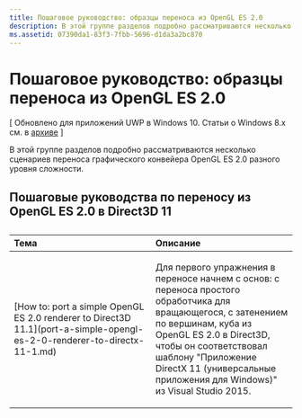 ```yaml
---
title: Пошаговое руководство: образцы переноса из OpenGL ES 2.0
description: В этой группе разделов подробно рассматриваются несколько сценариев переноса графического конвейера OpenGL ES 2.0 разного уровня сложности.
ms.assetid: 07390da1-83f3-7fbb-5696-d1da3a2bc870
---
```


# Пошаговое руководство: образцы переноса из OpenGL ES 2.0


\[ Обновлено для приложений UWP в Windows 10. Статьи о Windows 8.x см. в [архиве](http://go.microsoft.com/fwlink/p/?linkid=619132) \]

В этой группе разделов подробно рассматриваются несколько сценариев переноса графического конвейера OpenGL ES 2.0 разного уровня сложности.

## Пошаговые руководства по переносу из OpenGL ES 2.0 в Direct3D 11

## 
<table>
<colgroup>
<col width="50%" />
<col width="50%" />
</colgroup>
<thead>
<tr class="header">
<th align="left">Тема</th>
<th align="left">Описание</th>
</tr>
</thead>
<tbody>
<tr class="odd">
<td align="left"><p>[How to: port a simple OpenGL ES 2.0 renderer to Direct3D 11.1](port-a-simple-opengl-es-2-0-renderer-to-directx-11-1.md)</p></td>
<td align="left"><p>Для первого упражнения в переносе начнем с основ: с переноса простого обработчика для вращающегося, с затенением по вершинам, куба из OpenGL ES 2.0 в Direct3D, чтобы он соответствовал шаблону "Приложение DirectX 11 (универсальные приложения для Windows)" из Visual Studio 2015.</p></td>
</tr>
</tbody>
</table>

 

 

 






<!--HONumber=Mar16_HO1-->


